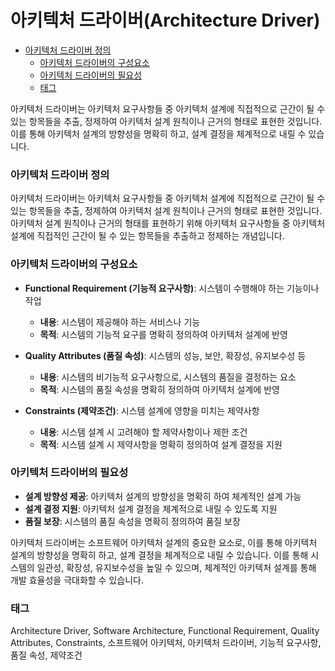 # 아키텍처 드라이버(Architecture Driver)

<!-- mtoc-start -->

- [아키텍처 드라이버 정의](#아키텍처-드라이버-정의)
  - [아키텍처 드라이버의 구성요소](#아키텍처-드라이버의-구성요소)
  - [아키텍처 드라이버의 필요성](#아키텍처-드라이버의-필요성)
  - [태그](#태그)

<!-- mtoc-end -->

아키텍처 드라이버는 아키텍처 요구사항들 중 아키텍처 설계에 직접적으로 근간이 될 수 있는 항목들을 추출, 정제하여 아키텍처 설계 원칙이나 근거의 형태로 표현한 것입니다. 이를 통해 아키텍처 설계의 방향성을 명확히 하고, 설계 결정을 체계적으로 내릴 수 있습니다.

### 아키텍처 드라이버 정의

아키텍처 드라이버는 아키텍처 요구사항들 중 아키텍처 설계에 직접적으로 근간이 될 수 있는 항목들을 추출, 정제하여 아키텍처 설계 원칙이나 근거의 형태로 표현한 것입니다. 아키텍처 설계 원칙이나 근거의 형태를 표현하기 위해 아키텍처 요구사항들 중 아키텍처 설계에 직접적인 근간이 될 수 있는 항목들을 추출하고 정제하는 개념입니다.

### 아키텍처 드라이버의 구성요소

- **Functional Requirement (기능적 요구사항)**: 시스템이 수행해야 하는 기능이나 작업

  - **내용**: 시스템이 제공해야 하는 서비스나 기능
  - **목적**: 시스템의 기능적 요구를 명확히 정의하여 아키텍처 설계에 반영

- **Quality Attributes (품질 속성)**: 시스템의 성능, 보안, 확장성, 유지보수성 등

  - **내용**: 시스템의 비기능적 요구사항으로, 시스템의 품질을 결정하는 요소
  - **목적**: 시스템의 품질 속성을 명확히 정의하여 아키텍처 설계에 반영

- **Constraints (제약조건)**: 시스템 설계에 영향을 미치는 제약사항
  - **내용**: 시스템 설계 시 고려해야 할 제약사항이나 제한 조건
  - **목적**: 시스템 설계 시 제약사항을 명확히 정의하여 설계 결정을 지원

### 아키텍처 드라이버의 필요성

- **설계 방향성 제공**: 아키텍처 설계의 방향성을 명확히 하여 체계적인 설계 가능
- **설계 결정 지원**: 아키텍처 설계 결정을 체계적으로 내릴 수 있도록 지원
- **품질 보장**: 시스템의 품질 속성을 명확히 정의하여 품질 보장

아키텍처 드라이버는 소프트웨어 아키텍처 설계의 중요한 요소로, 이를 통해 아키텍처 설계의 방향성을 명확히 하고, 설계 결정을 체계적으로 내릴 수 있습니다. 이를 통해 시스템의 일관성, 확장성, 유지보수성을 높일 수 있으며, 체계적인 아키텍처 설계를 통해 개발 효율성을 극대화할 수 있습니다.

### 태그

Architecture Driver, Software Architecture, Functional Requirement, Quality Attributes, Constraints, 소프트웨어 아키텍처, 아키텍처 드라이버, 기능적 요구사항, 품질 속성, 제약조건
